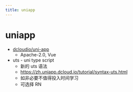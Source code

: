 ```yaml
---
title: uniapp
---
```


# uniapp

- [dcloudio/uni-app](https://github.com/dcloudio/uni-app)
  - Apache-2.0, Vue
- uts - uni type script
  - 新的 uts 语法
  - https://zh.uniapp.dcloud.io/tutorial/syntax-uts.html
  - 如非必要不值得投入时间学习
  - 可选择 RN
